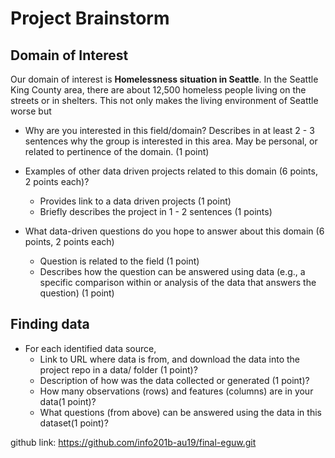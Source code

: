 # Project Brainstorm

## Domain of Interest
Our domain of interest is **Homelessness situation in Seattle**. In the Seattle King County area, there are about 12,500 homeless people living on the streets or in shelters. This not only makes the living environment of Seattle worse but 
- Why are you interested in this field/domain? Describes in at least 2 - 3 sentences why the group is interested in this area. May be personal, or related to pertinence of the domain. (1 point)

- Examples of other data driven projects related to this domain (6 points, 2 points each)?
  - Provides link to a data driven projects (1 point)
  - Briefly describes the project in 1 - 2 sentences (1 points)


- What data-driven questions do you hope to answer about this domain (6 points, 2 points each)
  - Question is related to the field (1 point)
  - Describes how the question can be answered using data (e.g., a specific comparison within or analysis of the data that answers the question) (1 point)

## Finding data
- For each identified data source,
  - Link to URL where data is from, and download the data into the project repo in a data/ folder (1 point)?
  - Description of how was the data collected or generated (1 point)?
  - How many observations (rows) and features (columns) are in your data(1 point)?
  - What questions (from above) can be answered using the data in this dataset(1 point)?

github link: https://github.com/info201b-au19/final-eguw.git
